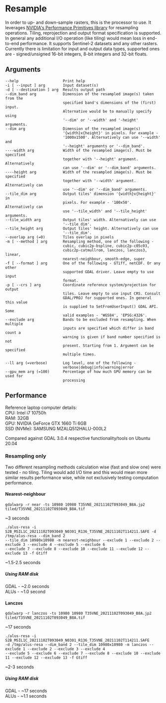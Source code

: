 # Resample

In order to up- and down-sample rasters, this is the processor to use. It leverages [NVIDIA's Performance Primitives
library](https://developer.nvidia.com/npp) for resampling operations. Tiling, reprojection and output format
specification is supported. In general any additional I/O operation (like tiling) would mean loss in end-to-end
performance. It supports Sentinel-2 datasets and any other rasters. Currently there is limitation for input and output
data types, supported ones are - signed/unsigned 16-bit integers, 8-bit integers and 32-bit floats.

## Arguments

```
--help                    Print help
-i [ --input ] arg        Input dataset(s)
-d [ --destination ] arg  Results output path
--dim_band arg            Dimension of the resampled image(s) taken from the
                          specified band's dimensions of the (first) input.
                          Alternative would be to manually specify using
                          '--dim' or '--width' and '-height' arguments.
--dim arg                 Dimension of the resampled image(s)
                          '{width}x{height}' in pixels. For example -
                          '1000x1500'. Alternatively can use '--width' and
                          '--height' arguments or '--dim_band'.
----width arg             Width of the resampled image(s). Must be specified
                          together with '--height' argument. Alternatively
                          can use '--dim' or '--dim_band' arguments.
----height arg            Width of the resampled image(s). Must be specified
                          together with '--width' argument. Alternatively can
                          use '--dim' or '--dim_band' arguments.
--tile_dim arg            Output tiles' dimension '{width}x{height}' in
                          pixels. For example - '100x50'. Alternatively can
                          use '--tile_width' and '--tile_height' arguments.
--tile_width arg          Output tiles' width. Alternatively can use
                          '--tile_dim'.
--tile_height arg         Output tiles' height. Alternatively can use
                          '--tile_dim'.
--overlap arg (=0)        Tiles overlap in pixels
-m [ --method ] arg       Resampling method, one of the following -
                          cubic, cubic2p-bspline, cubic2p-c05c03,
                          cubic2p-catmullrom, lanczos, lanczos3, linear,
                          nearest-neighbour, smooth-edge, super
-f [ --format ] arg       One of the following - GTiff, netCDF. Or any other
                          supported GDAL driver. Leave empty to use input
                          format.
-p [ --crs ] arg          Coordinate reference system/projection for output
                          tiles. Leave empty to use input CRS. Consult
                          GDAL/PROJ for supported ones. In general this value
                          is supplied to SetFromUserInput() GDAL API. Some
                          valid examples - 'WGS84', 'EPSG:4326'.
--exclude arg             Bands to be excluded from resampling. When multiple
                          inputs are specified which differ in band count a
                          warning is given if band number specified is not
                          present. Starting from 1. Argument can be specified
                          multiple times.

--ll arg (=verbose)       Log level, one of the following -
                          verbose|debug|info|warning|error
--gpu_mem arg (=100)      Percentage of how much GPU memory can be used for
                          processing
```

## Performance

Reference laptop computer details:  
CPU: Intel i7 10750h\
RAM: 32GB\
GPU: NVIDIA GeForce GTX 1660 Ti 6GB\
SSD (NVMe): SAMSUNG MZALQ512HALU-000L2 

Compared against GDAL 3.0.4 respective functionality/tools on Ubuntu 20.04

### Resampling only

Two different resampling methods calculation wise (fast and slow one) were tested - no tiling.
Tiling would add I/O time and this would mean more similar results performance wise, while not exclusively testing
computation performance.

#### Nearest-neighbour

```
gdalwarp -r near -ts 10980 10980 T35VNE_20211102T093049_B8A.jp2 tiled/T35VNE_20211102T093049_B8A.tif
```
~3 seconds

```
./alus-resa -i S2B_MSIL1C_20211102T093049_N0301_R136_T35VNE_20211102T114211.SAFE -d /tmp/alus-resa --dim_band 2 
--tile_dim 10980x10980 -m nearest-neighbour --exclude 1 --exclude 2 --exclude 3 --exclude 4 --exclude 5 --exclude 6 
--exclude 7 --exclude 8 --exclude 10 --exclude 11 --exclude 12 --exclude 13 -f Gtiff
```
~1.5-2.5 seconds

##### Using RAM disk
GDAL - ~2.0 seconds\
ALUs - ~1.0 second


#### Lanczos 
```
gdalwarp -r lanczos -ts 10980 10980 T35VNE_20211102T093049_B8A.jp2 tiled/T35VNE_20211102T093049_B8A.tif
```
~17 seconds
```
./alus-resa -i S2B_MSIL1C_20211102T093049_N0301_R136_T35VNE_20211102T114211.SAFE 
-d /tmp/alus-resa --dim_band 2 --tile_dim 10980x10980 -m lanczos --exclude 1 --exclude 2 --exclude 3 --exclude 4 
--exclude 5 --exclude 6 --exclude 7 --exclude 8 --exclude 10 --exclude 11 --exclude 12 --exclude 13 -f Gtiff
```
~2-3 seconds

##### Using RAM disk
GDAL - ~17 seconds\
ALUs - ~1.1 seconds



